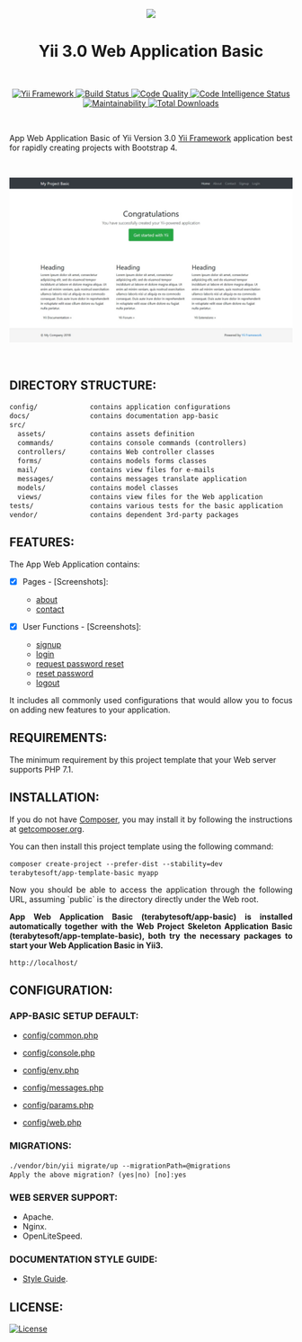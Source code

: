 <p align="center">
    <a href="https://github.com/terabytesoft/app-basic" target="_blank">
        <img src="https://farm1.staticflickr.com/887/27875183957_69a3645a56_q.jpg" height="100px;">
    </a>
    <h1 align="center">Yii 3.0 Web Application Basic</h1>
</p>

</br>

<p align="center">
    <a href="https://www.yiiframework.com/" target="_blank">
        <img src="https://img.shields.io/badge/Powered_by-Yii_Framework-green.svg?style=flat)" alt="Yii Framework">
    </a>
    <a href="https://scrutinizer-ci.com/g/terabytesoft/app-basic/build-status/master" target="_blank">
        <img src="https://scrutinizer-ci.com/g/terabytesoft/app-basic/badges/build.png?b=master" alt="Build Status">
    </a>
    <a href="https://scrutinizer-ci.com/g/terabytesoft/app-basic/?branch=master" target="_blank">
        <img src="https://scrutinizer-ci.com/g/terabytesoft/app-basic/badges/quality-score.png?b=master" alt="Code Quality">
    </a>
    <a href="https://scrutinizer-ci.com/code-intelligence" target="_blank">
        <img src="https://scrutinizer-ci.com/g/terabytesoft/app-basic/badges/code-intelligence.svg?b=master" alt="Code Intelligence Status">
    </a>
    <a href="https://codeclimate.com/github/terabytesoft/app-basic/maintainability" target="_blank">
        <img src="https://api.codeclimate.com/v1/badges/fe720f0219c23dc3e237/maintainability" alt="Maintainability">
    </a>
    <a href="https://packagist.org/packages/terabytesoft/app-basic" target="_blank">
        <img src="https://poser.pugx.org/terabytesoft/app-basic/downloads" alt="Total Downloads">
    </a>
</p>

</br>

<p align="justify">
App Web Application Basic of Yii Version 3.0 <a href="http://www.yiiframework.com/" title="Yii Framework" target="_blank">Yii Framework</a> application best for rapidly creating projects with Bootstrap 4.
</p>

</br>

![app-basic](docs/images/home.jpg)

</br>

DIRECTORY STRUCTURE:
--------------------

```
config/             contains application configurations
docs/               contains documentation app-basic
src/
  assets/           contains assets definition
  commands/         contains console commands (controllers)
  controllers/      contains Web controller classes
  forms/            contains models forms classes  
  mail/             contains view files for e-mails
  messages/         contains messages translate application 
  models/           contains model classes
  views/            contains view files for the Web application
tests/              contains various tests for the basic application
vendor/             contains dependent 3rd-party packages
```

FEATURES:
---------

The App Web Application contains:

- [x] Pages - [Screenshots]:
    - [about](docs/images/about.jpg)
    - [contact](docs/images/contact.jpg)


- [x] User Functions - [Screenshots]:
    - [signup](docs/images/signup.png)
    - [login](docs/images/login.jpg)
    - [request password reset](docs/images/request-paswword-reset.jpg)
    - [reset password](docs/images/reset-password.jpg)
    - [logout](docs/images/logout.jpg)

<p align="justify">
It includes all commonly used configurations that would allow you to focus on adding new
features to your application.
</P>

REQUIREMENTS:
-------------
 
The minimum requirement by this project template that your Web server supports PHP 7.1.

INSTALLATION:
-------------

<p align="justify">
If you do not have <a href="http://getcomposer.org/" title="Composer" target="_blank">Composer</a>, you may install it by following the instructions at <a href="http://getcomposer.org/doc/00-intro.md#installation-nix" title="getcomposer.org" target="_blank">getcomposer.org</a>.
</p>

You can then install this project template using the following command:

~~~
composer create-project --prefer-dist --stability=dev terabytesoft/app-template-basic myapp
~~~

<p align="justify">
Now you should be able to access the application through the following URL, assuming `public` is the directory
directly under the Web root.
</p>

<p align="justify">
<strong>App Web Application Basic (terabytesoft/app-basic) is installed automatically together with the Web Project Skeleton Application Basic (terabytesoft/app-template-basic), both try the necessary packages to start your Web Application Basic in Yii3.</strong>
</p>

~~~
http://localhost/
~~~

CONFIGURATION:
--------------

### APP-BASIC SETUP DEFAULT:

- [config/common.php](config/common.php)

- [config/console.php](config/console.php)

- [config/env.php](config/env.php)

- [config/messages.php](config/messages.php)

- [config/params.php](config/params.php)

- [config/web.php](config/web.php)

### MIGRATIONS:

```
./vendor/bin/yii migrate/up --migrationPath=@migrations
Apply the above migration? (yes|no) [no]:yes
```

### WEB SERVER SUPPORT:

- Apache.
- Nginx.
- OpenLiteSpeed.

### DOCUMENTATION STYLE GUIDE:

- [Style Guide](docs/DOCUMENTATION.md).

LICENSE:
--------

[![License](https://poser.pugx.org/terabytesoft/app-basic/license)](https://packagist.org/packages/cjtterabytesoft/app)

